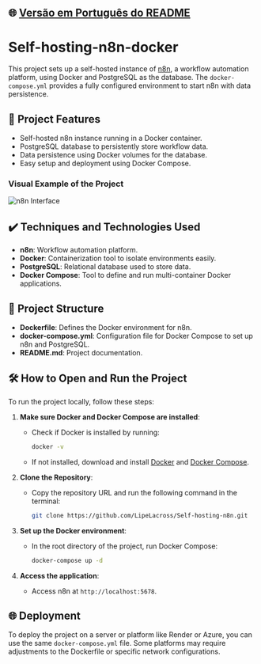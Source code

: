## 🌐 [Versão em Português do README](README.md)

# Self-hosting-n8n-docker

This project sets up a self-hosted instance of [n8n](https://n8n.io/), a workflow automation platform, using Docker and PostgreSQL as the database. The `docker-compose.yml` provides a fully configured environment to start n8n with data persistence.

## 🔨 Project Features

- Self-hosted n8n instance running in a Docker container.
- PostgreSQL database to persistently store workflow data.
- Data persistence using Docker volumes for the database.
- Easy setup and deployment using Docker Compose.

### Visual Example of the Project
![n8n Interface](https://docs.n8n.io/assets/img/landing/hero-small.png)

## ✔️ Techniques and Technologies Used

- **n8n**: Workflow automation platform.
- **Docker**: Containerization tool to isolate environments easily.
- **PostgreSQL**: Relational database used to store data.
- **Docker Compose**: Tool to define and run multi-container Docker applications.

## 📁 Project Structure

- **Dockerfile**: Defines the Docker environment for n8n.
- **docker-compose.yml**: Configuration file for Docker Compose to set up n8n and PostgreSQL.
- **README.md**: Project documentation.

## 🛠️ How to Open and Run the Project

To run the project locally, follow these steps:

1. **Make sure Docker and Docker Compose are installed**:
   - Check if Docker is installed by running:
     ```bash
     docker -v
     ```
   - If not installed, download and install [Docker](https://www.docker.com/get-started) and [Docker Compose](https://docs.docker.com/compose/install/).

2. **Clone the Repository**:
   - Copy the repository URL and run the following command in the terminal:
     ```bash
     git clone https://github.com/LipeLacross/Self-hosting-n8n.git
     ```

3. **Set up the Docker environment**:
   - In the root directory of the project, run Docker Compose:
     ```bash
     docker-compose up -d
     ```

4. **Access the application**:
   - Access n8n at `http://localhost:5678`.

## 🌐 Deployment

To deploy the project on a server or platform like Render or Azure, you can use the same `docker-compose.yml` file. Some platforms may require adjustments to the Dockerfile or specific network configurations.
